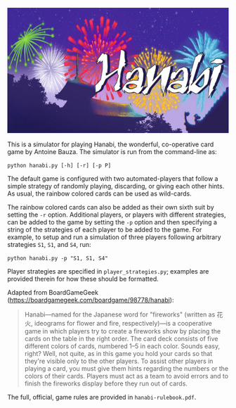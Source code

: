 <p align="center">
  <img src="https://github.com/alexanderdesouza/hanabi-simulator/blob/master/hanabi-banner.jpg">
</p>

This is a simulator for playing Hanabi, the wonderful, co-operative card game by Antoine Bauza. The simulator is run
from the command-line as:
```
python hanabi.py [-h] [-r] [-p P]
```
The default game is configured with two automated-players that follow a simple strategy of randomly playing,
discarding, or giving each other hints. As usual, the rainbow colored cards can be used as wild-cards.

The rainbow colored cards can also be added as their own sixth suit by setting the `-r` option. Additional players, or
players with different strategies, can be added to the game by setting the `-p` option and then specifying a string
of the strategies of each player to be added to the game. For example, to setup and run a simulation of three players
following arbitrary strategies `S1`, `S1`, and `S4`, run:
```
python hanabi.py -p "S1, S1, S4"
```
Player strategies are specified in `player_strategies.py`; examples are provided therein for how these should be
formatted.

Adapted from BoardGameGeek (https://boardgamegeek.com/boardgame/98778/hanabi):
> Hanabi—named for the Japanese word for "fireworks" (written as 花火, ideograms for flower and fire, respectively)—is
> a cooperative game in which players try to create a fireworks show by placing the cards on the table in the right
> order. The card deck consists of five different colors of cards, numbered 1–5 in each color. Sounds easy, right?
> Well, not quite, as in this game you hold your cards so that they're visible only to the other players. To assist
> other players in playing a card, you must give them hints regarding the numbers or the colors of their cards.
> Players must act as a team to avoid errors and to finish the fireworks display before they run out of cards.

The full, official, game rules are provided in `hanabi-rulebook.pdf`.
